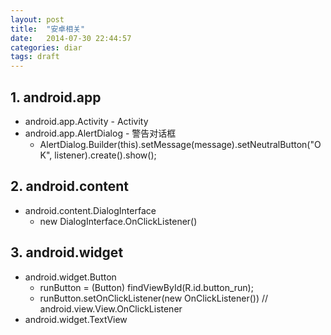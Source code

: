 ```yaml
---
layout: post
title:  "安卓相关"
date:   2014-07-30 22:44:57
categories: diar
tags: draft
---
```


## 1. android.app

* android.app.Activity - Activity
* android.app.AlertDialog - 警告对话框
  - AlertDialog.Builder(this).setMessage(message).setNeutralButton("OK", listener).create().show();

## 2. android.content

* android.content.DialogInterface
  - new DialogInterface.OnClickListener()

## 3. android.widget

* android.widget.Button
  - runButton = (Button) findViewById(R.id.button\_run);
  - runButton.setOnClickListener(new OnClickListener()) // android.view.View.OnClickListener
* android.widget.TextView
